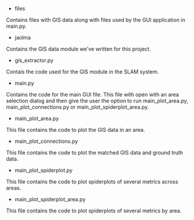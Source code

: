 - files

Contains files with GIS data along with files used by the GUI application in main.py.

- jaolma

Contains the GIS data module we've written for this project.

- gis_extractor.py

Contais the code used for the GIS module in the SLAM system.

- main.py

Contains the code for the main GUI file. This file with open with an area selection dialog and then give the user the option to run main_plot_area.py, main_plot_connections.py or main_plot_spiderplot_area.py.

- main_plot_area.py

This file contains the code to plot the GIS data in an area.

- main_plot_connections.py

This file contains the code to plot the matched GIS data and ground truth data.

- main_plot_spiderplot.py

This file contains the code to plot spiderplots of several metrics across areas.

- main_plot_spiderplot_area.py

This file contains the code to plot spiderplots of several metrics by area.
